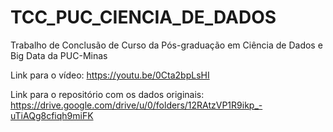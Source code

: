 # TCC_PUC_CIENCIA_DE_DADOS
Trabalho de Conclusão de Curso da Pós-graduação em Ciência de Dados e Big Data da PUC-Minas

Link para o vídeo: https://youtu.be/0Cta2bpLsHI

Link para o repositório com os dados originais: https://drive.google.com/drive/u/0/folders/12RAtzVP1R9ikp_-uTiAQg8cfiqh9miFK

